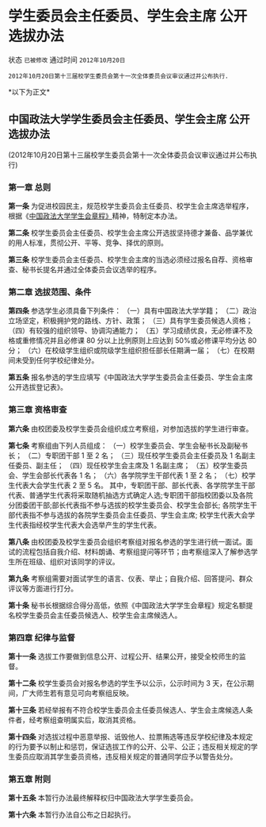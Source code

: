 # 学生委员会主任委员、学生会主席 公开选拔办法

状态 `已被修改` 通过时间 `2012年10月20日`

```text
2012年10月20日第十三届校学生委员会第十一次全体委员会议审议通过并公布执行.
```

\*以下为正文\*

## 中国政法大学学生委员会主任委员、学生会主席 公开选拔办法

\(2012年10月20日第十三届校学生委员会第十一次全体委员会议审议通过并公布执行\)

### 第一章  总则

**第一条** 为促进校园民主，规范校学生委员会主任委员、校学生会主席选举程序，根据《[中国政法大学学生会章程》](http://doc.rickylee.monster/web/#/4?page_id=22)精神，特制定本办法。

**第二条** 校学生委员会主任委员、校学生会主席公开选拔坚持德才兼备、品学兼优的用人标准，贯彻公开、平等、竞争、择优的原则。

**第三条** 校学生委员会主任委员、校学生会主席的当选必须经过报名自荐、资格审查、秘书长提名并通过全体委员会议选举的程序。

### 第二章  选拔范围、条件

**第四条** 参选学生必须具备下列条件： （一）具有中国政法大学学籍； （二）政治立场坚定，积极拥护党的路线、方针、政策； （三）具有学生委员候选人资格； （四）有较强的组织领导、协调沟通能力； （五）学习成绩优良，无必修课不及格或重修情况并且必修课 80 分以上比例原则上应达到 50%或必修课平均分达 80 分； （六）在校级学生组织或院级学生组织担任部长任期满一届； （七）在校期间未受到任何学校纪律处分。

**第五条** 报名参选的学生应填写《中国政法大学学生委员会主任委员、学生会主席公开选拔登记表》。

### 第三章  资格审查

**第六条** 由校团委及校学生委员会组织成立考察组，对参加选拔的学生进行审查。

**第七条** 考察组由下列人员组成： （一）校学生委员会、学生会秘书长及副秘书长； （二）专职团干部 1 至 2 名； （三）现任校学生委员会主任委员及 1 名副主任委员、副主任； （四）现任校学生会主席及 1 名副主席； （五）校学生委员会、学生会部长代表各 1 名； （六）各学院学生干部代表 1 至 2 名； （七）校学生代表大会学生代表 2 至 5 名。 其中，专职团干部、部长代表、各学院学生干部代表、普通学生代表将采取随机抽选方式确定人选;专职团干部指校团委以及各院分团委团干部;部长代表指不参与选拔的校学生委员会、校学生会部长; 各院学生干部代表指不参与选拔的各院学生委员会主任委员、学生会主席; 校学生代表大会学生代表指经校学生代表大会选举产生的学生代表。

**第八条** 由校团委及校学生委员会组织考察组对报名参选的学生进行统一面试。面试的流程包括自我介绍、材料朗诵、考察组提问等环节；由考察组深入了解参选学生所在班级、组织对该同学的评议。

**第九条** 考察组需要对面试学生的语言、仪表、举止；自我介绍、回答提问、群众评议等方面进行打分。

**第十条** 秘书长根据综合得分高低，依照《中国政法大学学生会章程》规定名额提名校学生委员会主任委员候选人、校学生会主席候选人。

### 第四章  纪律与监督

**第十一条** 选拔工作要做到信息公开、过程公开、结果公开，接受全校师生的监督。

**第十二条** 校学生委员会对报名参选的学生予以公示，公示时间为 3 天，在公示期间，广大师生若有意见可向考察组反映。

**第十三条** 若经举报有不符合校学生委员会主任委员候选人、学生会主席候选人条件者，经考察组查明属实后，取消其资格。

**第十四条** 对选拔过程中恶意举报、诋毁他人、拉票贿选等违反学校纪律及本规定的行为要予以制止和惩罚，保证选拔工作的公开、公平、公正；违反相关规定的学生委员应取消其学生委员资格，违反相关规定的普通同学应予以警告处分。

### 第五章  附则

**第十五条** 本暂行办法最终解释权归中国政法大学学生委员会。

**第十六条** 本暂行办法自公布之日起执行。

